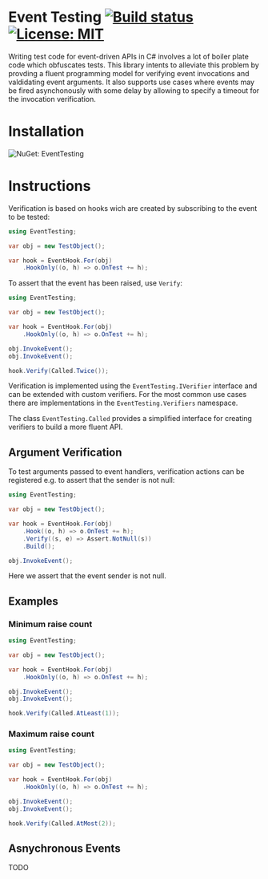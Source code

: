 # Event Testing [![Build status](https://ci.appveyor.com/api/projects/status/0wckkllo1i5n8c49?svg=true)](https://ci.appveyor.com/project/f-tischler/eventtesting) [![License: MIT](https://img.shields.io/badge/License-MIT-yellow.svg)](https://opensource.org/licenses/MIT) 

Writing test code for event-driven APIs in C# involves a lot of boiler plate code which obfuscates tests. This library intents to alleviate this problem by provding a fluent programming model for verifying event invocations and valdidating event arguments. It also supports use cases where events may be fired asynchonously with some delay by allowing to specify a timeout for the invocation verification.

# Installation

![NuGet: EventTesting](https://img.shields.io/nuget/v/EventTesting?style=for-the-badge&logo=nuget)

# Instructions

Verification is based on hooks wich are created by subscribing to the event to be tested:

```cs
using EventTesting;

var obj = new TestObject();

var hook = EventHook.For(obj)
    .HookOnly((o, h) => o.OnTest += h);
``` 

To assert that the event has been raised, use `Verify`:

```cs
using EventTesting;

var obj = new TestObject();

var hook = EventHook.For(obj)
    .HookOnly((o, h) => o.OnTest += h);

obj.InvokeEvent();
obj.InvokeEvent();

hook.Verify(Called.Twice());
```

Verification is implemented using the `EventTesting.IVerifier` interface and can be extended with custom verifiers. For the most common use cases there are implementations in the `EventTesting.Verifiers` namespace. 

The class `EventTesting.Called` provides a simplified interface for creating verifiers to build a more fluent API.

## Argument Verification

To test arguments passed to event handlers, verification actions can be registered e.g. to assert that the sender is not null:

```cs
using EventTesting;

var obj = new TestObject();

var hook = EventHook.For(obj)
    .Hook((o, h) => o.OnTest += h);
    .Verify((s, e) => Assert.NotNull(s))
    .Build();

obj.InvokeEvent();
```
Here we assert that the event sender is not null.

## Examples

### Minimum raise count

```cs
using EventTesting;

var obj = new TestObject();

var hook = EventHook.For(obj)
    .HookOnly((o, h) => o.OnTest += h);

obj.InvokeEvent();
obj.InvokeEvent();

hook.Verify(Called.AtLeast(1));
```
### Maximum raise count

```cs
using EventTesting;

var obj = new TestObject();

var hook = EventHook.For(obj)
    .HookOnly((o, h) => o.OnTest += h);

obj.InvokeEvent();
obj.InvokeEvent();

hook.Verify(Called.AtMost(2));
```
## Asnychronous Events

TODO
